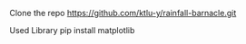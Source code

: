 Clone the repo
https://github.com/ktlu-y/rainfall-barnacle.git

Used Library
pip install matplotlib
